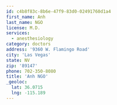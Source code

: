 ```yaml
---
id: c4b8f83c-8b6e-47f9-83d0-02491760d1a4
first_name: Anh
last_name: NGO
license: M.D.
services:
  - anesthesiology
category: doctors
address: '9360 W. Flamingo Road'
city: 'Las Vegas'
state: NV
zip: '89147'
phone: 702-350-8080
title: 'Anh NGO'
_geoloc:
  lat: 36.0715
  lng: -115.189
---
```

